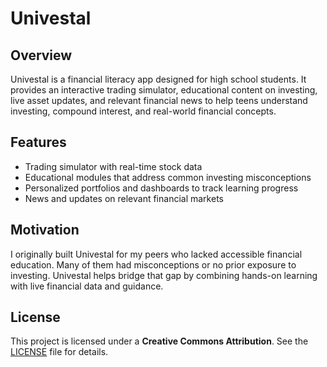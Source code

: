 # Univestal

## Overview
Univestal is a financial literacy app designed for high school students. It provides an interactive trading simulator, educational content on investing, live asset updates, and relevant financial news to help teens understand investing, compound interest, and real-world financial concepts.

## Features
- Trading simulator with real-time stock data
- Educational modules that address common investing misconceptions
- Personalized portfolios and dashboards to track learning progress
- News and updates on relevant financial markets

## Motivation
I originally built Univestal for my peers who lacked accessible financial education. Many of them had misconceptions or no prior exposure to investing. Univestal helps bridge that gap by combining hands-on learning with live financial data and guidance.

## License
This project is licensed under a **Creative Commons Attribution**. See the [LICENSE](./LICENSE) file for details.
